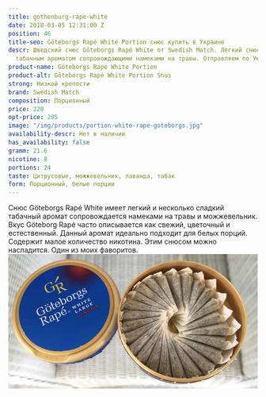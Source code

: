 ```yaml
---
title: gothenburg-rape-white
date: 2018-03-05 12:31:00 Z
position: 46
title-seo: Göteborgs Rapé White Portion снюс купить в Украине
descr: Шведский снюс Göteborgs Rapé White от Swedish Match. Легкий снюс с очень приятным
  табачным ароматом сопровождающими намеками на травы. Отправляем по Украине.
product-name: Göteborgs Rapé White Portion
product-alt: Göteborgs Rapé White Portion Snus
strong: Низкой крепости
brand: Swedish Match
composition: Порционный
price: 220
opt-price: 205
image: "/img/products/portion-white-rape-goteborgs.jpg"
availability-descr: Нет в наличии
has_availability: false
gramm: 21.6
nicotine: 8
portions: 24
taste: Цитрусовые, можжевельник, лаванда, табак
form: Порционный, белые порции
---
```


Снюс Göteborgs Rapé White имеет легкий и несколько сладкий табачный аромат сопровождается намеками на травы и можжевельник. Вкус Göteborg Rapé часто описывается как свежий, цветочный и естественный. Данный аромат идеально подходит для белых порций.<br>
Содержит малое количество никотина. Этим снюсом можно насладится. Один из моих фаворитов.
<img class="img-fluid" src="/img/products/more/gothenburg-snus.jpg" alt="Gothenburg Rapé White Portion Snus">
